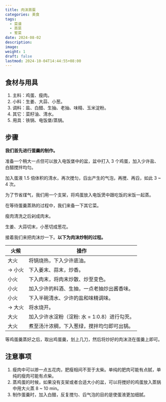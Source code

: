 ```yaml
---
title: 肉沫蒸蛋
categories: 美食
tags:
  - 菜谱
  - 蒸菜
  - 荤菜
date: 2024-08-02
description: 
image: 
weight: 1
draft: false
lastmod: 2024-10-04T14:44:55+08:00
---
```

## 食材与用具

1. 主料：鸡蛋、瘦肉。
2. 小料：生姜、大蒜、小葱。
3. 调料：盐、白醋、生抽、老抽、味精、玉米淀粉。
4. 其它：菜籽油、清水。
5. 用具：铁锅、电饭堡/蒸锅。

## 步骤

**我们首先进行蛋羹的制作。**

准备一个稍大一点但可以放入电饭堡中的盆，盆中打入 3 个鸡蛋，加入少许盐、白醋搅拌均匀。

加入蛋液 1.5 倍体积的清水，再次搅匀，舀出产生的气泡，再搅、再舀，如此 3 ~ 4 次。

为了节省煤气，我们用一个支架，将鸡蛋放入电饭煲中跟吃饭的米饭一起蒸。

在等待蛋羹蒸熟的过程中，我们来备一下其它菜。

瘦肉清洗之后剁成肉末。

生姜、大蒜切末，小葱切成葱花。

接着我们来把肉沫炒一下。**以下为肉沫炒制的过程。**

| 火候    | 操作                          |
| ----- | --------------------------- |
| 大火    | 将锅烧热，下入少许底油。                |
| -> 小火 | 下入姜末、蒜末，炒香。                 |
| 小火    | 下入肉末，将肉末炒散、炒至变色。            |
| 小火    | 加入少许的料酒、生抽，一点老抽炒出酱香味。       |
| 小火    | 下入半碗清水、少许的盐和味精调味。           |
| -> 大火 | 将水烧开。                       |
| 大火    | 加入少许水淀粉（淀粉: 水 = 1:0.8）进行勾芡。 |
| 大火    | 煮至汤汁浓稠，下入葱绿，搅拌均匀即可出锅。       |

等鸡蛋羹蒸好之后，取出鸡蛋羹，划上几刀，然后将炒好的肉沫浇在蛋羹上即可。

## 注意事项

1. 瘦肉中可以掺一点五花肉，肥瘦相间不至于太柴。单纯的肥肉可能有点腻，单纯的瘦肉可能有点柴。
2. 蒸鸡蛋的时候，如果没有支架或者合适大小的盆，可以将搅好的鸡蛋放入蒸锅中用大火蒸 8 ~ 10 min。
3. 制作蛋羹时，加入白醋，反复搅匀、舀气泡的目的是使蛋液更加细腻。